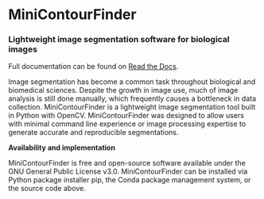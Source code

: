 # MiniContourFinder
### Lightweight image segmentation software for biological images
Full documentation can be found on [Read the Docs](https://minicontourfinder.readthedocs.io/en/latest/).

Image segmentation has become a common task throughout biological and biomedical sciences. Despite the growth in image use, much of image analysis is still done manually, which frequently causes a bottleneck in data collection. MiniContourFinder is a lightweight image segmentation tool built in Python with OpenCV. MiniContourFinder was designed to allow users with minimal command line experience or image processing expertise to generate accurate and reproducible segmentations.

**Availability and implementation**

MiniContourFinder is free and open-source software available under the GNU General Public License v3.0. MiniContourFinder can be installed via Python package installer pip, the Conda package management system, or the source code above. 
